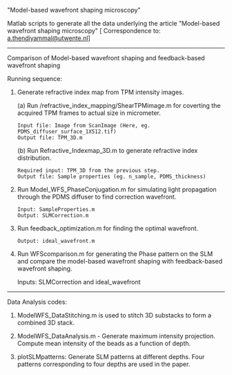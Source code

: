 "Model-based wavefront shaping microscopy"

Matlab scripts to generate all the data underlying the article "Model-based wavefront shaping microscopy" [ Correspondence to: a.thendiyammal@utwente.nl]

**********************************************************************************************
Comparison of Model-based wavefront shaping and feedback-based wavefront shaping

Running sequence:

1. Generate refractive index map from TPM intensity images.

   (a) Run /refractive_index_mapping/ShearTPMimage.m for coverting the acquired TPM frames to actual size in micrometer. 
   
       Input file: Image from ScanImage (Here, eg. PDMS_diffuser_surface_1X512.tif) 
       Output file: TPM_3D.m

   (b) Run Refractive_Indexmap_3D.m to generate refractive index distribution. 
   
       Required input: TPM_3D from the previous step.
       Output file: Sample properties (eg. n_sample, PDMS_thickness)

2. Run Model_WFS_PhaseConjugation.m for simulating light propagation through the PDMS diffuser to find correction wavefront.

       Input: SampleProperties.m 
       Output: SLMCorrection.m

3. Run feedback_optimization.m for finding the optimal wavefront.

       Output: ideal_wavefront.m

4. Run WFScomparison.m for generating the Phase pattern on the SLM and compare the model-based wavefront shaping with 
   feedback-based wavefront shaping.
 
   Inputs: SLMCorrection and ideal_wavefront

**********************************************************************************************


Data Analysis codes:

1. ModelWFS_DataStitching.m is used to stitch 3D substacks to form a combined 3D stack. 

2. ModelWFS_DataAnalysis.m - Generate maximum intensity projection. Compute mean intensity of the beads as a function of depth.

3. plotSLMpatterns: Generate SLM patterns at different depths. Four patterns corresponding to four depths are used in the paper.
